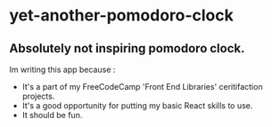 # yet-another-pomodoro-clock
## Absolutely not inspiring pomodoro clock.
Im writing this app because :
* It's a part of my FreeCodeCamp 'Front End Libraries' ceritifaction projects.
* It's a good opportunity for putting my basic React skills to use.
* It should be fun.
